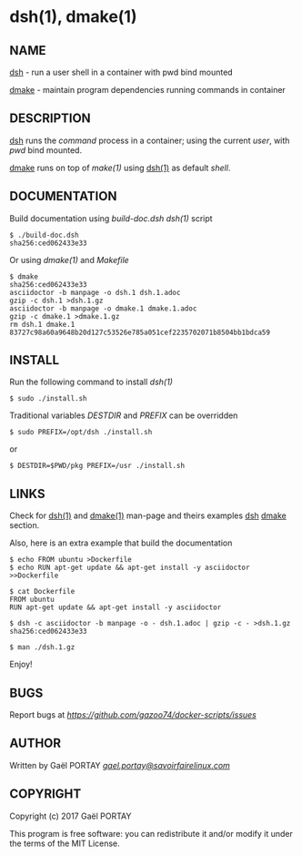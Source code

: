 # dsh(1), dmake(1)

## NAME

[dsh](dsh.1.adoc) - run a user shell in a container with pwd bind mounted

[dmake](dmake.1.adoc) - maintain program dependencies running commands in
container

## DESCRIPTION

[dsh](dsh) runs the _command_ process in a container; using the current _user_,
with _pwd_ bind mounted.

[dmake](dmake) runs on top of *make(1)* using [dsh(1)](dsh.1.adoc) as default
_shell_.

## DOCUMENTATION

Build documentation using _build-doc.dsh_ *dsh(1)* script

	$ ./build-doc.dsh
	sha256:ced062433e33

Or using *dmake(1)* and _Makefile_

	$ dmake
	sha256:ced062433e33
	asciidoctor -b manpage -o dsh.1 dsh.1.adoc
	gzip -c dsh.1 >dsh.1.gz
	asciidoctor -b manpage -o dmake.1 dmake.1.adoc
	gzip -c dmake.1 >dmake.1.gz
	rm dsh.1 dmake.1
	83727c98a60a9648b20d127c53526e785a051cef2235702071b8504bb1bdca59

## INSTALL

Run the following command to install *dsh(1)*

	$ sudo ./install.sh

Traditional variables *DESTDIR* and *PREFIX* can be overridden

	$ sudo PREFIX=/opt/dsh ./install.sh

or

	$ DESTDIR=$PWD/pkg PREFIX=/usr ./install.sh

## LINKS

Check for [dsh(1)](dsh.1.adoc) and [dmake(1)](dmake.1.adoc) man-page and theirs
examples [dsh](dsh.1.adoc#examples) [dmake](dmake.1.adoc#examples) section.

Also, here is an extra example that build the documentation

	$ echo FROM ubuntu >Dockerfile
	$ echo RUN apt-get update && apt-get install -y asciidoctor >>Dockerfile

	$ cat Dockerfile
	FROM ubuntu
	RUN apt-get update && apt-get install -y asciidoctor

	$ dsh -c asciidoctor -b manpage -o - dsh.1.adoc | gzip -c - >dsh.1.gz
	sha256:ced062433e33

	$ man ./dsh.1.gz

Enjoy!

## BUGS

Report bugs at *https://github.com/gazoo74/docker-scripts/issues*

## AUTHOR

Written by Gaël PORTAY *gael.portay@savoirfairelinux.com*

## COPYRIGHT

Copyright (c) 2017 Gaël PORTAY

This program is free software: you can redistribute it and/or modify it under
the terms of the MIT License.
